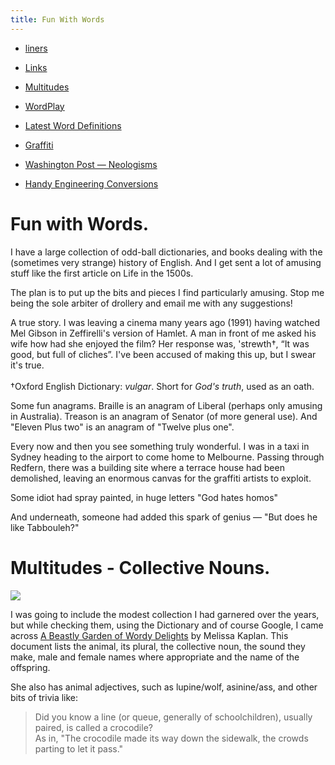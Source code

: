 ```yaml
---
title: Fun With Words
---
```



* [liners](http://kilvo.org/great_quotes/great_quotes.html)
* [Links](http://kilvo.org/links.html)



* [Multitudes](http://kilvo.org/fun_with_words/fun_with_words.html#Multitudes)
* [WordPlay](http://kilvo.org/fun_with_words/wordplay.html)
* [Latest Word Definitions](http://kilvo.org/fun_with_words/latest_word_definitions.html)
* [Graffiti](http://kilvo.org/fun_with_words/graffiti.html)
* [Washington Post — Neologisms](http://kilvo.org/fun_with_words/neologisms.html)
* [Handy Engineering Conversions](http://kilvo.org/fun_with_words/engineering_conversions.html)

# Fun with Words.

I have a large collection of odd-ball dictionaries, and books dealing with the (sometimes very strange) history of English. And I get sent a lot of amusing stuff like the first article on Life in the 1500s.

The plan is to put up the bits and pieces I find particularly amusing. Stop me being the sole arbiter of drollery and email me with any suggestions!

A true story. I was leaving a cinema many years ago (1991) having watched Mel Gibson in Zeffirelli's version of Hamlet. A man in front of me asked his wife how had she enjoyed the film? Her response was, 'strewth†, “It was good, but full of cliches”. I've been accused of making this up, but I swear it's true.\
\
†Oxford English Dictionary: *vulgar*. Short for *God's truth*, used as an oath.

Some fun anagrams. Braille is an anagram of Liberal (perhaps only amusing in Australia). Treason is an anagram of Senator (of more general use). And "Eleven Plus two" is an anagram of "Twelve plus one".

Every now and then you see something truly wonderful. I was in a taxi in Sydney heading to the airport to come home to Melbourne. Passing through Redfern, there was a building site where a terrace house had been demolished, leaving an enormous canvas for the graffiti artists to exploit.

Some idiot had spray painted, in huge letters "God hates homos"

And underneath, someone had added this spark of genius — "But does he like Tabbouleh?"

# [](<>)Multitudes - Collective Nouns.

![](http://kilvo.org/fun_with_words/images/nerd_of_cows.jpg)

I was going to include the modest collection I had garnered over the years, but while checking them, using the Dictionary and of course Google, I came across [A Beastly Garden of Wordy Delights](http://www.anapsid.org/beastly.html) by Melissa Kaplan. This document lists the animal, its plural, the collective noun, the sound they make, male and female names where appropriate and the name of the offspring.

She also has animal adjectives, such as lupine/wolf, asinine/ass, and other bits of trivia like:

> Did you know a line (or queue, generally of schoolchildren), usually paired, is called a crocodile?\
> As in, "The crocodile made its way down the sidewalk, the crowds parting to let it pass."